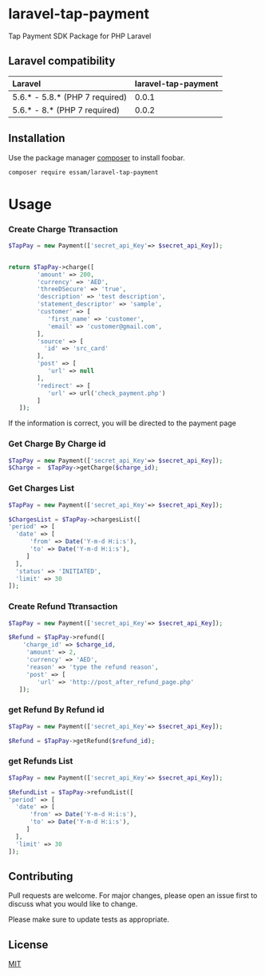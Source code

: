 # laravel-tap-payment
Tap Payment SDK Package for PHP Laravel

## Laravel compatibility

 Laravel      | laravel-tap-payment
:-------------|:----------
 5.6.* - 5.8.* (PHP 7 required) | 0.0.1
 5.6.* - 8.*   (PHP 7 required) | 0.0.2

## Installation

Use the package manager [composer](https://getcomposer.org/) to install foobar.

```bash
composer require essam/laravel-tap-payment
```

# Usage
### Create Charge Ttransaction
```php
$TapPay = new Payment(['secret_api_Key'=> $secret_api_Key]);


return $TapPay->charge([
        'amount' => 200,
        'currency' => 'AED',
        'threeDSecure' => 'true',
        'description' => 'test description',
        'statement_descriptor' => 'sample',
        'customer' => [
           'first_name' => 'customer',
           'email' => 'customer@gmail.com',
        ],
        'source' => [
          'id' => 'src_card'
        ],
        'post' => [
           'url' => null
        ],
        'redirect' => [
           'url' => url('check_payment.php')
        ]
   ]);
```
If the information is correct, you will be directed to the payment page

### Get Charge By Charge id
```php
$TapPay = new Payment(['secret_api_Key'=> $secret_api_Key]);
$Charge =  $TapPay->getCharge($charge_id);
```

### Get Charges List
```php
$TapPay = new Payment(['secret_api_Key'=> $secret_api_Key]);

$ChargesList = $TapPay->chargesList([
'period' => [
  'date' => [
      'from' => Date('Y-m-d H:i:s'),
      'to' => Date('Y-m-d H:i:s'),
     ]
  ],
  'status' => 'INITIATED',
  'limit' => 30
]);
```

### Create Refund Ttransaction
```php
$TapPay = new Payment(['secret_api_Key'=> $secret_api_Key]);

$Refund = $TapPay->refund([
    'charge_id' => $charge_id,
     'amount' => 2,
     'currency' => 'AED',
     'reason' => 'type the refund reason',
     'post' => [
        'url' => 'http://post_after_refund_page.php'
   ]);
```

### get Refund By Refund id
```php
$TapPay = new Payment(['secret_api_Key'=> $secret_api_Key]);

$Refund = $TapPay->getRefund($refund_id);
```

### get Refunds List
```php
$TapPay = new Payment(['secret_api_Key'=> $secret_api_Key]);

$RefundList = $TapPay->refundList([
'period' => [
  'date' => [
      'from' => Date('Y-m-d H:i:s'),
      'to' => Date('Y-m-d H:i:s'),
     ]
  ],
  'limit' => 30
]);
```

## Contributing
Pull requests are welcome. For major changes, please open an issue first to discuss what you would like to change.

Please make sure to update tests as appropriate.

## License
[MIT](https://choosealicense.com/licenses/mit/)
